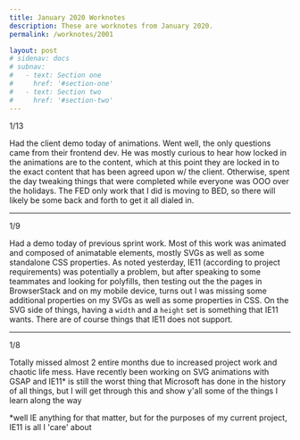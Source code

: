 ```yaml
---
title: January 2020 Worknotes
description: These are worknotes from January 2020.
permalink: /worknotes/2001

layout: post
# sidenav: docs
# subnav:
#   - text: Section one
#     href: '#section-one'
#   - text: Section two
#     href: '#section-two'
---
```


1/13

Had the client demo today of animations. Went well, the only questions came from their frontend dev. He was mostly curious to hear how locked in the animations are to the content, which at this point they are locked in to the exact content that has been agreed upon w/ the client. Otherwise, spent the day tweaking things that were completed while everyone was OOO over the holidays. The FED only work that I did is moving to BED, so there will likely be some back and forth to get it all dialed in.

---

1/9

Had a demo today of previous sprint work. Most of this work was animated and composed of animatable elements, mostly SVGs as well as some standalone CSS properties. As noted yesterday, IE11 (according to project requirements) was potentially a problem, but after speaking to some teammates and looking for polyfills, then testing out the the pages in BrowserStack and on my mobile device, turns out I was missing some additional properties on my SVGs as well as some properties in CSS. On the SVG side of things, having a ```width``` and a ```height``` set is something that IE11 wants. There are of course things that IE11 does not support.

---

1/8

Totally missed almost 2 entire months due to increased project work and chaotic life mess. Have recently been working on SVG animations with GSAP and IE11* is still the worst thing that Microsoft has done in the history of all things, but I will get through this and show y'all some of the things I learn along the way

*well IE anything for that matter, but for the purposes of my current project, IE11 is all I 'care' about